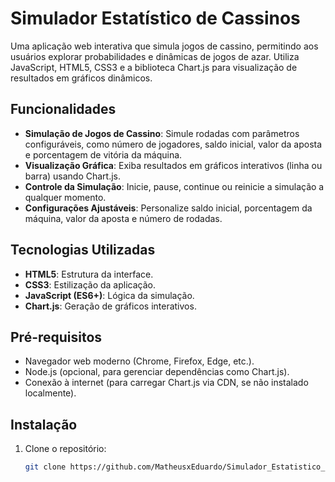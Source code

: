 # Simulador Estatístico de Cassinos

Uma aplicação web interativa que simula jogos de cassino, permitindo aos usuários explorar probabilidades e dinâmicas de jogos de azar. Utiliza JavaScript, HTML5, CSS3 e a biblioteca Chart.js para visualização de resultados em gráficos dinâmicos.

## Funcionalidades
- **Simulação de Jogos de Cassino**: Simule rodadas com parâmetros configuráveis, como número de jogadores, saldo inicial, valor da aposta e porcentagem de vitória da máquina.
- **Visualização Gráfica**: Exiba resultados em gráficos interativos (linha ou barra) usando Chart.js.
- **Controle da Simulação**: Inicie, pause, continue ou reinicie a simulação a qualquer momento.
- **Configurações Ajustáveis**: Personalize saldo inicial, porcentagem da máquina, valor da aposta e número de rodadas.

## Tecnologias Utilizadas
- **HTML5**: Estrutura da interface.
- **CSS3**: Estilização da aplicação.
- **JavaScript (ES6+)**: Lógica da simulação.
- **Chart.js**: Geração de gráficos interativos.

## Pré-requisitos
- Navegador web moderno (Chrome, Firefox, Edge, etc.).
- Node.js (opcional, para gerenciar dependências como Chart.js).
- Conexão à internet (para carregar Chart.js via CDN, se não instalado localmente).

## Instalação
1. Clone o repositório:
   ```bash
   git clone https://github.com/MatheusxEduardo/Simulador_Estatistico_Cassinos.git
